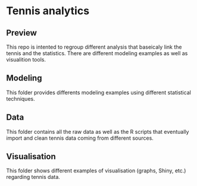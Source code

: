 # Tennis analytics

## Preview
This repo is intented to regroup different analysis that baseicaly link the tennis and the statistics. There are different modeling examples as well as visualition tools.

## Modeling
This folder provides differents modeling examples using different statistical techniques.

## Data
This folder contains all the raw data as well as the R scripts that eventually import and clean tennis data coming from different sources.

## Visualisation
This folder shows different examples of visualisation (graphs, Shiny, etc.) regarding tennis data.

